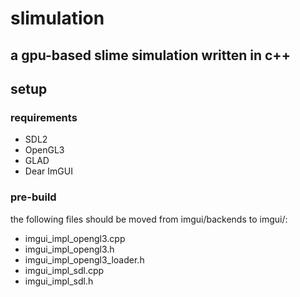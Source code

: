 # slimulation
## a gpu-based slime simulation written in c++

## setup
### requirements
- SDL2
- OpenGL3
- GLAD
- Dear ImGUI

### pre-build
the following files should be moved from imgui/backends to imgui/:
- imgui_impl_opengl3.cpp
- imgui_impl_opengl3.h
- imgui_impl_opengl3_loader.h
- imgui_impl_sdl.cpp
- imgui_impl_sdl.h
